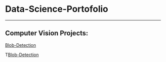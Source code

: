 # Data-Science-Portofolio

______________________________


## Computer Vision Projects:
 <a href="(https://github.com/Ahmed-Ousama/Data-Science-Portofolio/tree/main/Computer%20Vision/Blob-Detection)">Blob-Detection</a>


T[Blob-Detection]([https://pages.github.com/](https://github.com/Ahmed-Ousama/Data-Science-Portofolio/tree/main/Computer%20Vision/Blob-Detection))

